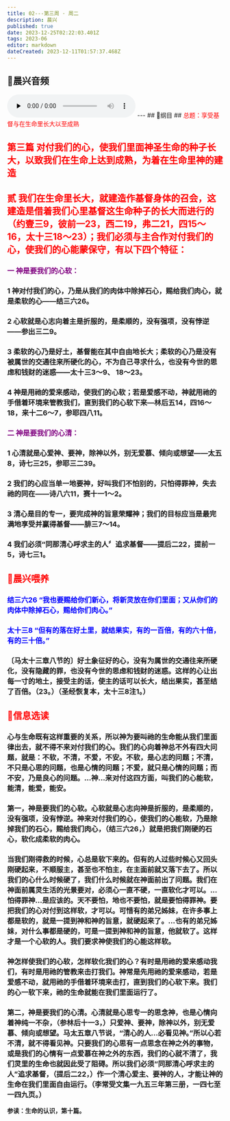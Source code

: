 ```yaml
---
title: 02---第三周 · 周二
description: 晨兴
published: true
date: 2023-12-25T02:22:03.401Z
tags: 2023-06
editor: markdown
dateCreated: 2023-12-11T01:57:37.468Z
---
```


## 🎵晨兴音频
<audio id="audio" controls="" preload="none">
      <source id="mp3" src="/2023-06/week3/week3day2.mp3">
</audio>
---
## 📖纲目
## <font color=red>总题：享受基督与在生命里长大以至成熟</font>

## <font color=red>第三篇   对付我们的心，使我们里面神圣生命的种子长大，以致我们在生命上达到成熟，为着在生命里神的建造</font>

## <font color=red>贰   我们在生命里长大，就建造作基督身体的召会，这建造是借着我们心里基督这生命种子的长大而进行的（约壹三9，彼前一23，西二19，弗二21，四15～16，太十三18～23）；我们必须与主合作对付我们的心，使我们的心能蒙保守，有以下四个特征：</font>

### <font color=purple>一   神是要我们的心软：</font>

### 1   神对付我们的心，乃是从我们的肉体中除掉石心，赐给我们肉心，就是柔软的心——结三六26。

### 2   心软就是心志向着主是折服的，是柔顺的，没有强项，没有悖逆——参出三二9。

### 3   柔软的心乃是好土，基督能在其中自由地长大；柔软的心乃是没有被属世的交通往来所硬化的心，不为自己寻求什么，也没有今世的思虑和钱财的迷惑——太十三3～9、 18～23。

### 4   神是用祂的爱来感动，使我们的心软；若是爱感不动，神就用祂的手借着环境来管教我们，直到我们的心软下来—林后五14，四16～18，来十二6～7，参耶四八11。

### <font color=purple>二   神是要我们的心清：</font>

### 1   心清就是心爱神、要神，除神以外，别无爱慕、倾向或想望——太五8，诗七三25，参耶三二39。

### 2   我们的心应当单一地要神，好叫我们不怕别的，只怕得罪神，失去祂的同在——诗八六11，赛十一1～2。

### 3   清心是目的专一，要完成神的旨意荣耀神；我们的目标应当是最完满地享受并赢得基督——腓三7～14。

### 4   我们必须“同那清心呼求主的人〞追求基督——提后二22，提前一5，诗七三1。

## <font color=red>📖晨兴喂养</font>

### <font color=blue>结三六26   “我也要赐给你们新心，将新灵放在你们里面；又从你们的肉体中除掉石心，赐给你们肉心。”</font>

### <font color=blue>太十三8   “但有的落在好土里，就结果实，有的一百倍，有的六十倍，有的三十倍。”</font>

### 〔马太十三章八节的〕好土象征好的心，没有为属世的交通往来所硬化，没有隐藏的罪，也没有今世的思虑和钱财的迷惑。这样的心让出每一寸的地土，接受主的话，使主的话可以长大，结出果实，甚至结了百倍。（23。）（圣经恢复本，太十三8注1。）

## <font color=red>📖信息选读</font>

### 心与生命既有这样重要的关系，所以神为要叫祂的生命能从我们里面律出去，就不得不来对付我们的心。我们的心向着神总不外有四大问题，就是：不软，不清，不爱，不安。不软，是心志的问题；不清，不只是心思的问题，也是心情的问题；不爱，就只是心情的问题；而不安，乃是良心的问题。…神…来对付这四方面，叫我们的心能软，能清，能爱，能安。

### 第一，神是要我们的心软。心软就是心志向神是折服的，是柔顺的，没有强项，没有悖逆。神来对付我们的心，使我们的心能软，乃是除掉我们的石心，赐给我们肉心，（结三六26，）就是把我们刚硬的石心，软化成柔软的肉心。

### 当我们刚得救的时候，心总是软下来的。但有的人过些时候心又回头刚硬起来，不顺服主，甚至也不怕主，在主面前就又落下去了。所以我们的心什么时候硬了，我们什么时候就在神面前出了问题。我们在神面前属灵生活的光景要对，必须心一直不硬，一直软化才可以。…怕得罪神…是应该的。天不要怕，地也不要怕，就是要怕得罪神。要把我们的心对付到这样软，才可以。可惜有的弟兄姊妹，在许多事上都是软的，就是一提到神和神的旨意，就硬起来了。…也有的弟兄姊妹，对什么事都是硬的，可是一提到神和神的旨意，他就软了。这样才是一个心软的人。我们要求神使我们的心能这样软。

### 神怎样使我们的心软，怎样软化我们的心？有时是用祂的爱来感动我们，有时是用祂的管教来击打我们。神常是先用祂的爱来感动，若是爱感不动，就用祂的手借着环境来击打，直到我们的心软下来。我们的心一软下来，祂的生命就能在我们里面运行了。

### 第二，神是要我们的心清。心清就是心思专一的思念神，也是心情向着神纯一不杂，（参林后十一3，）只爱神、要神，除神以外，别无爱慕、倾向或想望。马太五章八节说，“清心的人…必看见神。”所以心若不清，就不得看见神。只要我们的心思有一点思念在神之外的事物，或是我们的心情有一点爱慕在神之外的东西，我们的心就不清了，我们灵里的生命也就因此受了阻碍。所以我们必须“同那清心呼求主的人”追求基督，（提后二22，）作一个清心爱主、要神的人，才能让神的生命在我们里面自由运行。（李常受文集一九五三年第三册，一四七至一四九页。）

**参读：生命的认识，第十篇。**
<!-- Google tag (gtag.js) -->
<script async src="https://www.googletagmanager.com/gtag/js?id=G-1P8709Z16T"></script>
<script>
  window.dataLayer = window.dataLayer || [];
  function gtag(){dataLayer.push(arguments);}
  gtag('js', new Date());

  gtag('config', 'G-1P8709Z16T');
</script>